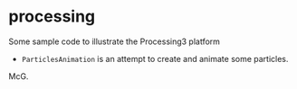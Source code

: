 # processing
Some sample code to illustrate the Processing3 platform


- `ParticlesAnimation` is an attempt to create and animate some particles.






McG.